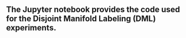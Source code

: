 ## The Jupyter notebook provides the code used for the Disjoint Manifold Labeling (DML) experiments.
